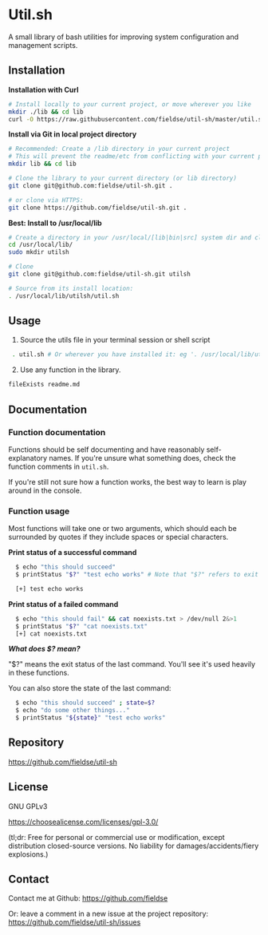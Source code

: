 # Util.sh

A small library of bash utilities for improving system configuration and management scripts.

## Installation

**Installation with Curl**

```sh
# Install locally to your current project, or move wherever you like
mkdir ./lib && cd lib
curl -O https://raw.githubusercontent.com/fieldse/util-sh/master/util.sh

```

**Install via Git in local project directory**

```sh
# Recommended: Create a /lib directory in your current project
# This will prevent the readme/etc from conflicting with your current project.
mkdir lib && cd lib

# Clone the library to your current directory (or lib directory)
git clone git@github.com:fieldse/util-sh.git .

# or clone via HTTPS:
git clone https://github.com/fieldse/util-sh.git .

```

**Best: Install to /usr/local/lib**

```sh
# Create a directory in your /usr/local/[lib|bin|src] system dir and clone to there
cd /usr/local/lib/
sudo mkdir utilsh

# Clone
git clone git@github.com:fieldse/util-sh.git utilsh

# Source from its install location:
. /usr/local/lib/utilsh/util.sh

```

## Usage

1. Source the utils file in your terminal session or shell script

```sh
 . util.sh # Or wherever you have installed it: eg '. /usr/local/lib/utilsh/util.sh'
```

2. Use any function in the library.

```sh
fileExists readme.md
```

## Documentation

### Function documentation

Functions should be self documenting and have reasonably self-explanatory names.
If you're unsure what something does, check the function comments in `util.sh`.

If you're still not sure how a function works, the best way to learn is play around in the console.

### Function usage

Most functions will take one or two arguments, which should each be surrounded by quotes if they include spaces or special characters.

**Print status of a successful command**

```sh
  $ echo "this should succeed"
  $ printStatus "$?" "test echo works" # Note that "$?" refers to exit status of last command

  [+] test echo works                                                  [OK]

```

**Print status of a failed command**

```sh
  $ echo "this should fail" && cat noexists.txt > /dev/null 2&>1
  $ printStatus "$?" "cat noexists.txt"
  [+] cat noexists.txt                                                 [fail]

```

**_What does \$? mean?_**

"\$?" means the exit status of the last command. You'll see it's used heavily in these functions.

You can also store the state of the last command:

```sh
  $ echo "this should succeed" ; state=$?
  $ echo "do some other things..."
  $ printStatus "${state}" "test echo works"
```

## Repository

https://github.com/fieldse/util-sh

## License

GNU GPLv3

https://choosealicense.com/licenses/gpl-3.0/

(tl;dr: Free for personal or commercial use or modification, except distribution closed-source versions. No liability for damages/accidents/fiery explosions.)

## Contact

Contact me at Github: https://github.com/fieldse

Or: leave a comment in a new issue at the project repository:
https://github.com/fieldse/util-sh/issues
